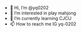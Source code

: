 - 👋 Hi, I’m @yq0202
- 👀 I’m interested in play mahjong
- 🌱 I’m currently learning CJCU
- 📫 How to reach me IG yq-0202

<!---
yq0202/yq0202 is a ✨ special ✨ repository because its `README.md` (this file) appears on your GitHub profile.
You can click the Preview link to take a look at your changes.
--->
